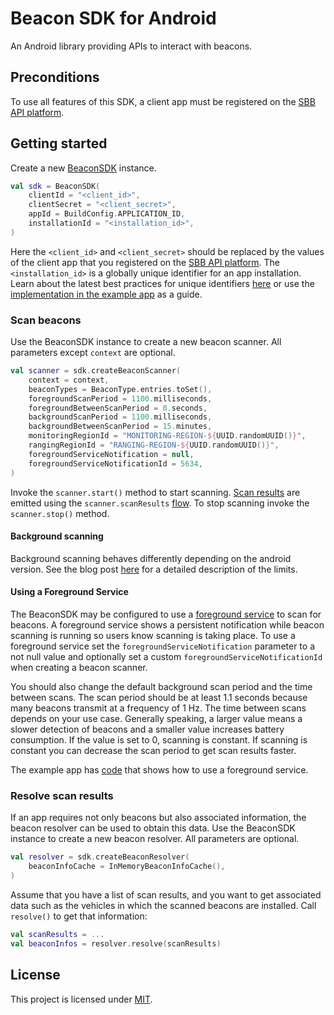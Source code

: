 # Beacon SDK for Android

An Android library providing APIs to interact with beacons.



## Preconditions

To use all features of this SDK, a client app must be registered on the [SBB API platform][2].



## Getting started

Create a new [BeaconSDK][900] instance.

```kotlin
val sdk = BeaconSDK(
    clientId = "<client_id>",
    clientSecret = "<client_secret>",
    appId = BuildConfig.APPLICATION_ID,
    installationId = "<installation_id>",
)
```

Here the `<client_id>` and `<client_secret>` should be replaced by the values of the client app that you registered on 
the [SBB API platform][2]. The `<installation_id>` is a globally unique identifier for an app installation. Learn about 
the latest best practices for unique identifiers [here][5] or use the [implementation in the example app][801] as a 
guide.

### Scan beacons

Use the BeaconSDK instance to create a new beacon scanner. All parameters except `context` are optional.

```kotlin
val scanner = sdk.createBeaconScanner(
    context = context,
    beaconTypes = BeaconType.entries.toSet(),
    foregroundScanPeriod = 1100.milliseconds,
    foregroundBetweenScanPeriod = 0.seconds,
    backgroundScanPeriod = 1100.milliseconds,
    backgroundBetweenScanPeriod = 15.minutes,
    monitoringRegionId = "MONITORING-REGION-${UUID.randomUUID()}",
    rangingRegionId = "RANGING-REGION-${UUID.randomUUID()}",
    foregroundServiceNotification = null,
    foregroundServiceNotificationId = 5634,
)
```

Invoke the `scanner.start()` method to start scanning. [Scan results][901] are emitted using the 
`scanner.scanResults` [flow][8]. To stop scanning invoke the `scanner.stop()` method. 

#### Background scanning

Background scanning behaves differently depending on the android version. See the blog post [here][6] for a detailed 
description of the limits.

#### Using a Foreground Service

The BeaconSDK may be configured to use a [foreground service][7] to scan for beacons. A foreground service shows a 
persistent notification while beacon scanning is running so users know scanning is taking place. To use a foreground
service set the `foregroundServiceNotification` parameter to a not null value and optionally set a custom 
`foregroundServiceNotificationId` when creating a beacon scanner.

You should also change the default background scan period and the time between scans. The scan period should be at 
least 1.1 seconds because many beacons transmit at a frequency of 1 Hz. The time between scans depends on your use 
case. Generally speaking, a larger value means a slower detection of beacons and a smaller value increases battery 
consumption. If the value is set to 0, scanning is constant. If scanning is constant you can decrease the scan period 
to get scan results faster.

The example app has [code][802] that shows how to use a foreground service.

### Resolve scan results

If an app requires not only beacons but also associated information, the beacon resolver can be used to obtain this 
data. Use the BeaconSDK instance to create a new beacon resolver. All parameters are optional.

```kotlin
val resolver = sdk.createBeaconResolver(
    beaconInfoCache = InMemoryBeaconInfoCache(),
)
```

Assume that you have a list of scan results, and you want to get associated data such as the vehicles in which the 
scanned beacons are installed. Call `resolve()` to get that information:

```kotlin
val scanResults = ...
val beaconInfos = resolver.resolve(scanResults)
```



## License

This project is licensed under [MIT](LICENSE.md).



[2]: https://developer.sbb.ch/apis/beacon
[3]: https://developer.android.com/develop/connectivity/bluetooth/bt-permissions
[4]: https://developer.android.com/develop/sensors-and-location/location/permissions#request-background-location
[5]: https://developer.android.com/training/articles/user-data-ids
[6]: http://www.davidgyoungtech.com/2017/08/07/beacon-detection-with-android-8
[7]: https://developer.android.com/develop/background-work/services/foreground-services
[8]: https://kotlinlang.org/docs/flow.html

[800]: example
[801]: example/src/main/java/ch/allianceswisspass/beaconsdk/example/Installation.kt
[802]: example/src/main/java/ch/allianceswisspass/beaconsdk/example/di/BeaconSDKModule.kt

[900]: beacon-sdk/src/main/kotlin/ch/allianceswisspass/beaconsdk/BeaconSDK.kt
[901]: beacon-sdk/src/main/kotlin/ch/allianceswisspass/beaconsdk/scanner/ScanResult.kt
